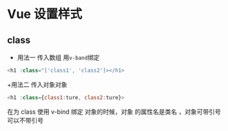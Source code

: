 # Vue 设置样式

## class 
+ 用法一
传入数组
用`v-band`绑定
```javascript
<h1 :class="['class1', 'class2']></h1>
```

+用法二
传入对象对象
```javascript
<h1 :class={class1:ture, class2:ture}>
```
在为 class 使用 v-bind 绑定 对象的时候，对象 的属性名是类名 ，对象可带引号可以不带引号